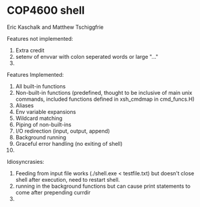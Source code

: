# COP4600 shell

Eric Kaschalk and Matthew Tschiggfrie


Features not implemented:
1. Extra credit
2. setenv of envvar with colon seperated words or large "..."
3.

Features Implemented:
1. All built-in functions
2. Non-built-in functions (predefined, thought to be inclusive of main unix commands, included functions defined in xsh_cmdmap in cmd_funcs.H)
3. Aliases
4. Env variable expansions
5. Wildcard matching
6. Piping of non-built-ins
7. I/O redirection (input, output, append)
8. Background running
9. Graceful error handling (no exiting of shell)
10.

Idiosyncrasies:
1. Feeding from input file works (./shell.exe < testfile.txt) but doesn't close shell after execution, need to restart shell.
2. running in the background functions but can cause print statements to come after prepending currdir
3. 